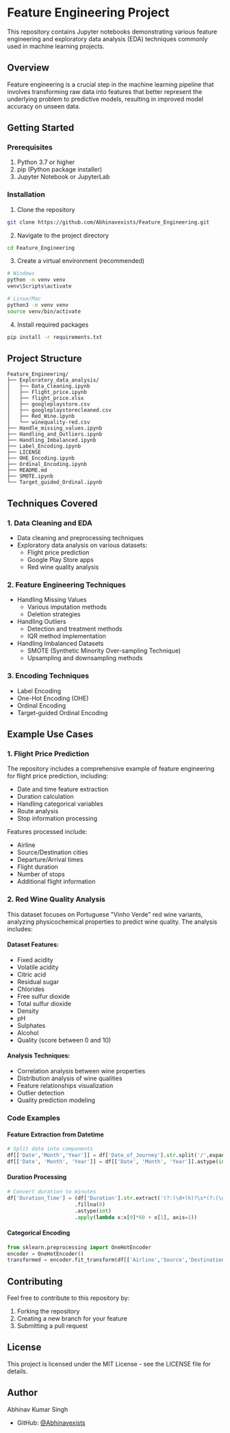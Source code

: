 # Feature Engineering Project

This repository contains Jupyter notebooks demonstrating various feature engineering and exploratory data analysis (EDA) techniques commonly used in machine learning projects.

## Overview

Feature engineering is a crucial step in the machine learning pipeline that involves transforming raw data into features that better represent the underlying problem to predictive models, resulting in improved model accuracy on unseen data.

## Getting Started

### Prerequisites

1. Python 3.7 or higher
2. pip (Python package installer)
3. Jupyter Notebook or JupyterLab

### Installation

1. Clone the repository
```bash
git clone https://github.com/Abhinavexists/Feature_Engineering.git
```

2. Navigate to the project directory
```bash
cd Feature_Engineering
```

3. Create a virtual environment (recommended)
```bash
# Windows
python -m venv venv
venv\Scripts\activate

# Linux/Mac
python3 -m venv venv
source venv/bin/activate
```

4. Install required packages
```bash
pip install -r requirements.txt
```

## Project Structure

```
Feature_Engineering/
├── Exploratory_data_analysis/
│   ├── Data_Cleaning.ipynb
│   ├── Flight_price.ipynb
│   ├── flight_price.xlsx
│   ├── googleplaystore.csv
│   ├── googleplaystorecleaned.csv
│   ├── Red_Wine.ipynb
│   └── winequality-red.csv
├── Handle_missing_values.ipynb
├── Handling_and_Outliers.ipynb
├── Handling_Imbalanced.ipynb
├── Label_Encoding.ipynb
├── LICENSE
├── OHE_Encoding.ipynb
├── Ordinal_Encoding.ipynb
├── README.md
├── SMOTE.ipynb
└── Target_guided_Ordinal.ipynb
```

## Techniques Covered

### 1. Data Cleaning and EDA
- Data cleaning and preprocessing techniques
- Exploratory data analysis on various datasets:
  - Flight price prediction
  - Google Play Store apps
  - Red wine quality analysis

### 2. Feature Engineering Techniques
- Handling Missing Values
  - Various imputation methods
  - Deletion strategies
- Handling Outliers
  - Detection and treatment methods
  - IQR method implementation
- Handling Imbalanced Datasets
  - SMOTE (Synthetic Minority Over-sampling Technique)
  - Upsampling and downsampling methods

### 3. Encoding Techniques
- Label Encoding
- One-Hot Encoding (OHE)
- Ordinal Encoding
- Target-guided Ordinal Encoding

## Example Use Cases

### 1. Flight Price Prediction
The repository includes a comprehensive example of feature engineering for flight price prediction, including:
- Date and time feature extraction
- Duration calculation
- Handling categorical variables
- Route analysis
- Stop information processing

Features processed include:
- Airline
- Source/Destination cities
- Departure/Arrival times
- Flight duration
- Number of stops
- Additional flight information

### 2. Red Wine Quality Analysis
This dataset focuses on Portuguese "Vinho Verde" red wine variants, analyzing physicochemical properties to predict wine quality. The analysis includes:

#### Dataset Features:
- Fixed acidity
- Volatile acidity
- Citric acid
- Residual sugar
- Chlorides
- Free sulfur dioxide
- Total sulfur dioxide
- Density
- pH
- Sulphates
- Alcohol
- Quality (score between 0 and 10)

#### Analysis Techniques:
- Correlation analysis between wine properties
- Distribution analysis of wine qualities
- Feature relationships visualization
- Outlier detection
- Quality prediction modeling

### Code Examples

#### Feature Extraction from Datetime
```python
# Split date into components
df[['Date','Month','Year']] = df['Date_of_Journey'].str.split('/',expand=True)
df[['Date', 'Month', 'Year']] = df[['Date', 'Month', 'Year']].astype(int)
```

#### Duration Processing
```python
# Convert duration to minutes
df['Duration_Time'] = (df['Duration'].str.extract('(?:(\d+)h)?\s*(?:(\d+)m)?')
                      .fillna(0)
                      .astype(int)
                      .apply(lambda x:x[0]*60 + x[1], axis=1))
```

#### Categorical Encoding
```python
from sklearn.preprocessing import OneHotEncoder
encoder = OneHotEncoder()
transformed = encoder.fit_transform(df[['Airline','Source','Destination']]).toarray()
```

## Contributing

Feel free to contribute to this repository by:
1. Forking the repository
2. Creating a new branch for your feature
3. Submitting a pull request

## License

This project is licensed under the MIT License - see the LICENSE file for details.

## Author

Abhinav Kumar Singh
- GitHub: [@Abhinavexists](https://github.com/Abhinavexists)
